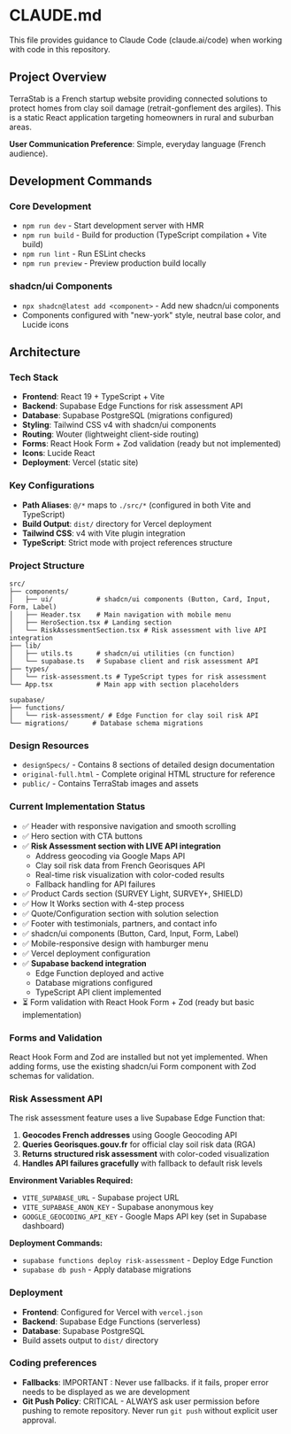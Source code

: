 # CLAUDE.md

This file provides guidance to Claude Code (claude.ai/code) when working with code in this repository.

## Project Overview

TerraStab is a French startup website providing connected solutions to protect homes from clay soil damage (retrait-gonflement des argiles). This is a static React application targeting homeowners in rural and suburban areas.

**User Communication Preference**: Simple, everyday language (French audience).

## Development Commands

### Core Development
- `npm run dev` - Start development server with HMR
- `npm run build` - Build for production (TypeScript compilation + Vite build)
- `npm run lint` - Run ESLint checks
- `npm run preview` - Preview production build locally

### shadcn/ui Components
- `npx shadcn@latest add <component>` - Add new shadcn/ui components
- Components configured with "new-york" style, neutral base color, and Lucide icons

## Architecture

### Tech Stack
- **Frontend**: React 19 + TypeScript + Vite
- **Backend**: Supabase Edge Functions for risk assessment API
- **Database**: Supabase PostgreSQL (migrations configured)
- **Styling**: Tailwind CSS v4 with shadcn/ui components
- **Routing**: Wouter (lightweight client-side routing)
- **Forms**: React Hook Form + Zod validation (ready but not implemented)
- **Icons**: Lucide React
- **Deployment**: Vercel (static site)

### Key Configurations
- **Path Aliases**: `@/*` maps to `./src/*` (configured in both Vite and TypeScript)
- **Build Output**: `dist/` directory for Vercel deployment
- **Tailwind CSS**: v4 with Vite plugin integration
- **TypeScript**: Strict mode with project references structure

### Project Structure
```
src/
├── components/
│   ├── ui/           # shadcn/ui components (Button, Card, Input, Form, Label)
│   ├── Header.tsx    # Main navigation with mobile menu
│   ├── HeroSection.tsx # Landing section
│   └── RiskAssessmentSection.tsx # Risk assessment with live API integration
├── lib/
│   ├── utils.ts      # shadcn/ui utilities (cn function)
│   └── supabase.ts   # Supabase client and risk assessment API
├── types/
│   └── risk-assessment.ts # TypeScript types for risk assessment
└── App.tsx           # Main app with section placeholders

supabase/
├── functions/
│   └── risk-assessment/ # Edge Function for clay soil risk API
└── migrations/      # Database schema migrations
```

### Design Resources
- `designSpecs/` - Contains 8 sections of detailed design documentation
- `original-full.html` - Complete original HTML structure for reference
- `public/` - Contains TerraStab images and assets

### Current Implementation Status
- ✅ Header with responsive navigation and smooth scrolling
- ✅ Hero section with CTA buttons
- ✅ **Risk Assessment section with LIVE API integration**
  - Address geocoding via Google Maps API
  - Clay soil risk data from French Georisques API
  - Real-time risk visualization with color-coded results
  - Fallback handling for API failures
- ✅ Product Cards section (SURVEY Light, SURVEY+, SHIELD)
- ✅ How It Works section with 4-step process
- ✅ Quote/Configuration section with solution selection
- ✅ Footer with testimonials, partners, and contact info
- ✅ shadcn/ui components (Button, Card, Input, Form, Label)
- ✅ Mobile-responsive design with hamburger menu
- ✅ Vercel deployment configuration
- ✅ **Supabase backend integration**
  - Edge Function deployed and active
  - Database migrations configured
  - TypeScript API client implemented
- ⏳ Form validation with React Hook Form + Zod (ready but basic implementation)

### Forms and Validation
React Hook Form and Zod are installed but not yet implemented. When adding forms, use the existing shadcn/ui Form component with Zod schemas for validation.

### Risk Assessment API
The risk assessment feature uses a live Supabase Edge Function that:
1. **Geocodes French addresses** using Google Geocoding API
2. **Queries Georisques.gouv.fr** for official clay soil risk data (RGA)
3. **Returns structured risk assessment** with color-coded visualization
4. **Handles API failures gracefully** with fallback to default risk levels

**Environment Variables Required:**
- `VITE_SUPABASE_URL` - Supabase project URL
- `VITE_SUPABASE_ANON_KEY` - Supabase anonymous key
- `GOOGLE_GEOCODING_API_KEY` - Google Maps API key (set in Supabase dashboard)

**Deployment Commands:**
- `supabase functions deploy risk-assessment` - Deploy Edge Function
- `supabase db push` - Apply database migrations

### Deployment
- **Frontend**: Configured for Vercel with `vercel.json`
- **Backend**: Supabase Edge Functions (serverless)
- **Database**: Supabase PostgreSQL
- Build assets output to `dist/` directory

### Coding preferences
- **Fallbacks**: IMPORTANT : Never use fallbacks. if it fails, proper error needs to be displayed as we are development
- **Git Push Policy**: CRITICAL - ALWAYS ask user permission before pushing to remote repository. Never run `git push` without explicit user approval.